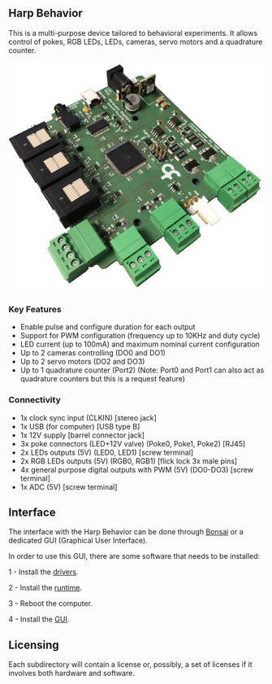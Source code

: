 ## Harp Behavior ##

This is a multi-purpose device tailored to behavioral experiments. It allows control of pokes, RGB LEDs, LEDs, cameras, servo motors and a quadrature counter.


![HarpBehavior](Pics/behavior.png)

### Key Features ###

* Enable pulse and configure duration for each output
* Support for PWM configuration (frequency up to 10KHz and duty cycle)
* LED current (up to 100mA) and maximum nominal current configuration
* Up to 2 cameras controlling (DO0 and DO1)
* Up to 2 servo motors (DO2 and DO3)
* Up to 1 quadrature counter (Port2) (Note: Port0 and Port1 can also act as quadrature counters but this is a request feature)


### Connectivity ###

* 1x clock sync input (CLKIN) [stereo jack]
* 1x USB (for computer) [USB type B]
* 1x 12V supply [barrel connector jack]
* 3x poke connectors (LED+12V valve) (Poke0, Poke1, Poke2) [RJ45]
* 2x LEDs outputs (5V) (LED0, LED1) [screw terminal]
* 2x RGB LEDs outputs (5V) (RGB0, RGB1) [flick lock 3x male pins]
* 4x general purpose digital outputs with PWM (5V) (DO0-DO3) [screw terminal]
* 1x ADC (5V) [screw terminal]

## Interface ##

The interface with the Harp Behavior can be done through [Bonsai](https://bonsai-rx.org/) or a dedicated GUI (Graphical User Interface).

In order to use this GUI, there are some software that needs to be installed:

1 - Install the [drivers](https://bitbucket.org/fchampalimaud/downloads/downloads/UsbDriver-2.12.26.zip).

2 - Install the [runtime](https://bitbucket.org/fchampalimaud/downloads/downloads/Runtime-1.0.zip).

3 - Reboot the computer.

4 - Install the [GUI](https://bitbucket.org/fchampalimaud/downloads/downloads/Harp%20Behavior%20v2.0.0.zip).

## Licensing ##

Each subdirectory will contain a license or, possibly, a set of licenses if it involves both hardware and software.